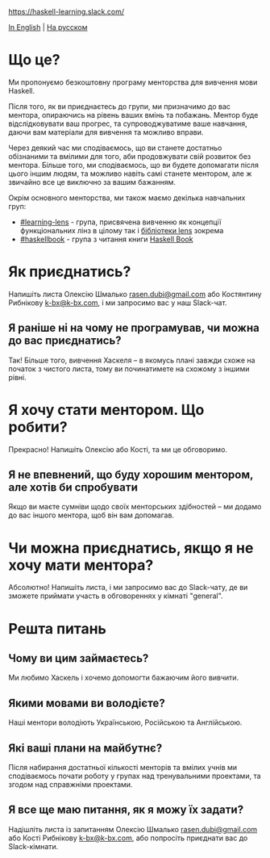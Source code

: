 https://haskell-learning.slack.com/

[In English](https://github.com/haskell-learning-group/haskell-learning-group/blob/master/README.md) | [На русском](https://github.com/haskell-learning-group/haskell-learning-group/blob/master/README.ru.md)

# Що це?

Ми пропонуємо безкоштовну програму менторства для вивчення мови
Haskell.

Після того, як ви приєднаєтесь до групи, ми призначимо до вас ментора,
опираючись на рівень ваших вмінь та побажань. Ментор буде
відслідковувати ваш прогрес, та супроводжуватиме ваше навчання, даючи
вам матеріали для вивчення та можливо вправи.

Через деякий час ми сподіваємось, що ви станете достатньо обізнаними
та вмілими для того, аби продовжувати свій розвиток без
ментора. Більше того, ми сподіваємось, що ви будете допомагати після
цього іншим людям, та можливо навіть самі станете ментором, але ж
звичайно все це виключно за вашим бажанням.

Окрім основного менторства, ми також маємо декілька навчальних груп:

- [#learning-lens](https://haskell-learning.slack.com/messages/learning-lens/) -
  група, присвячена вивченню як концепції функціональних лінз в цілому так і
  [бібліотеки lens](https://hackage.haskell.org/package/lens) зокрема
- [#haskellbook](https://haskell-learning.slack.com/messages/haskellbook/) -
  група з читання книги [Haskell Book](http://haskellbook.com/)

# Як приєднатись?

Напишіть листа Олексію Шмалько <rasen.dubi@gmail.com> або Костянтину
Рибнікову <k-bx@k-bx.com>, і ми запросимо вас у наш Slack-чат.

## Я раніше ні на чому не програмував, чи можна до вас приєднатись?

Так! Більше того, вивчення Хаскеля – в якомусь плані завжди схоже на
початок з чистого листа, тому ви починатимете на схожому з іншими
рівні.

# Я хочу стати ментором. Що робити?

Прекрасно! Напишіть Олексію або Кості, та ми це обговоримо.

## Я не впевнений, що буду хорошим ментором, але хотів би спробувати

Якщо ви маєте сумніви щодо своїх менторських здібностей – ми додамо до
вас іншого ментора, щоб він вам допомагав.

# Чи можна приєднатись, якщо я не хочу мати ментора?

Абсолютно! Напишіть листа, і ми запросимо вас до Slack-чату, де ви
зможете приймати участь в обговореннях у кімнаті "general".

# Решта питань

## Чому ви цим займаєтесь?

Ми любимо Хаскель і хочемо допомогти бажаючим його вивчити.

## Якими мовами ви володієте?

Наші ментори володіють Українською, Російською та Англійською.

## Які ваші плани на майбутнє?

Після набирання достатньої кількості менторів та вмілих учнів ми
сподіваємось почати роботу у групах над тренувальними проектами, та
згодом над справжніми проектами.

## Я все ще маю питання, як я можу їх задати?

Надішліть листа із запитанням Олексію Шмалько <rasen.dubi@gmail.com>
або Кості Рибнікову <k-bx@k-bx.com>, або попросіть приєднати вас до
Slack-кімнати.
